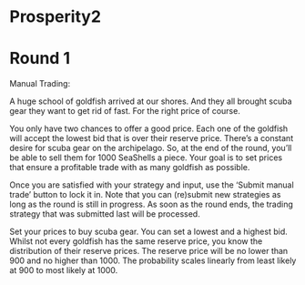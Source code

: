 # Prosperity2

# Round 1
Manual Trading:

A huge school of goldfish arrived at our shores. And they all brought scuba gear they want to get rid of fast. For the right price of course.

You only have two chances to offer a good price. Each one of the goldfish will accept the lowest bid that is over their reserve price. There’s a constant desire for scuba gear on the archipelago. So, at the end of the round, you’ll be able to sell them for 1000 SeaShells a piece. Your goal is to set prices that ensure a profitable trade with as many goldfish as possible.

Once you are satisfied with your strategy and input, use the ‘Submit manual trade’ button to lock it in. Note that you can (re)submit new strategies as long as the round is still in progress. As soon as the round ends, the trading strategy that was submitted last will be processed.

Set your prices to buy scuba gear. You can set a lowest and a highest bid. Whilst not every goldfish has the same reserve price, you know the distribution of their reserve prices. The reserve price will be no lower than 900 and no higher than 1000. The probability scales linearly from least likely at 900 to most likely at 1000.
